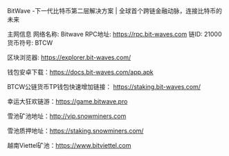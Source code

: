 BitWave -下一代比特币第二层解决方案 | 全球首个跨链金融动脉，连接比特币的未来

主网信息
网络名称: Bitwave
RPC地址: https://rpc.bit-waves.com
链ID: 21000
货币符号: BTCW

区块浏览器: https://explorer.bit-waves.com/

钱包安卓下载：https://docs.bit-waves.com/app.apk

BTCW公链货币TP钱包快速增加链接：
https://staking.bit-waves.com/

幸运大狂欢链游：https://game.bitwave.pro 

雪池矿池地址：http://vip.snowminers.com

雪池质押地址：https://staking.snowminers.com/

越南Viettel矿池：https://www.bitviettel.com